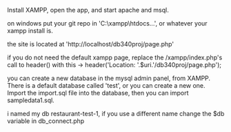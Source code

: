 Install XAMPP, open the app, and start apache and msql.

on windows put your git repo in 'C:\xampp\htdocs\...', or whatever your xampp install is.

the site is located at 'http://localhost/db340proj/page.php'

if you do not need the default xampp page, replace the /xampp/index.php's call to header() with this -> header('Location: '.$uri.'/db340proj/page.php');

you can create a new database in the mysql admin panel, from XAMPP. There is a default database called 'test', or you can create a new one. Import the import.sql file into the database, then you can import sampledata1.sql.

i named my db restaurant-test-1, if you use a different name change the $db variable in db_connect.php

